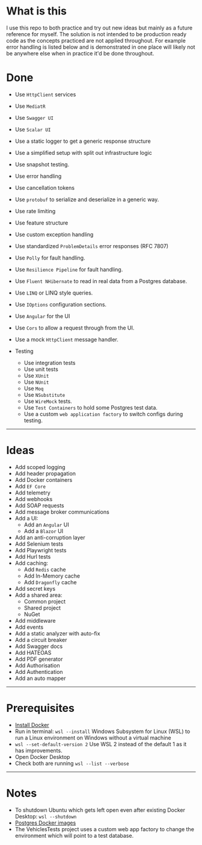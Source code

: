# **What is this**
I use this repo to both practice and try out new ideas but mainly as a future reference for myself.
The solution is not intended to be production ready code as the concepts practiced are not applied throughout.
For example error handling is listed below and is demonstrated in one place will likely not be anywhere else when in practice it'd be done throughout.

# **Done**
- Use `HttpClient` services
- Use `MediatR`
- Use `Swagger UI`
- Use `Scalar UI`
- Use a static logger to get a generic response structure
- Use a simplified setup with split out infrastructure logic
- Use snapshot testing.
- Use error handling
- Use cancellation tokens
- Use `protobuf` to serialize and deserialize in a generic way. 
- Use rate limiting
- Use feature structure
- Use custom exception handling
- Use standardized `ProblemDetails` error responses (RFC 7807)
- Use `Polly` for fault handling.
- Use `Resilience Pipeline` for fault handling. 
- Use `Fluent NHibernate` to read in real data from a Postgres database.
- Use `LINQ` or LINQ style queries.
- Use `IOptions` configuration sections.
- Use `Angular` for the UI
- Use `Cors` to allow a request through from the UI.
- Use a mock `HttpClient` message handler.

- Testing
  - Use integration tests
  - Use unit tests
  - Use `XUnit`
  - Use `NUnit`
  - Use `Moq`
  - Use `NSubstitute`
  - Use `WireMock` tests.
  - Use `Test Containers` to hold some Postgres test data.
  - Use a custom `web application factory` to switch configs during testing.

---
# **Ideas**
- Add scoped logging
- Add header propagation
- Add Docker containers
- Add `EF Core`
- Add telemetry
- Add webhooks
- Add SOAP requests
- Add message broker communications
- Add a UI:
  - Add an `Angular` UI
  - Add a `Blazor` UI
- Add an anti-corruption layer
- Add Selenium tests
- Add Playwright tests
- Add Hurl tests
- Add caching:
  - Add `Redis` cache
  - Add In-Memory cache
  - Add `Dragonfly` cache
- Add secret keys
- Add a shared area:
  - Common project
  - Shared project
  - NuGet
- Add middleware
- Add events
- Add a static analyzer with auto-fix
- Add a circuit breaker
- Add Swagger docs
- Add HATEOAS
- Add PDF generator
- Add Authorisation
- Add Authentication
- Add an auto mapper
---

# **Prerequisites**
- [Install Docker](https://docs.docker.com/desktop/setup/install/windows-install/)
- Run in terminal: ```wsl --install``` Windows Subsystem for Linux (WSL) to run a Linux environment on Windows without a virtual machine
- ```wsl --set-default-version 2``` Use WSL 2 instead of the default 1 as it has improvements.
- Open Docker Desktop
- Check both are running ```wsl --list --verbose```
---

# **Notes**
- To shutdown Ubuntu which gets left open even after existing Docker Desktop: ```wsl --shutdown```
- [Postgres Docker images](https://hub.docker.com/_/postgres)
- The VehiclesTests project uses a custom web app factory to change the environment which will point to a test database.
